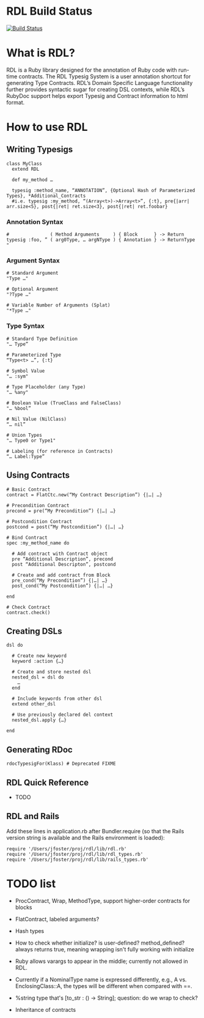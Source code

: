 # RDL Build Status

[![Build Status](https://travis-ci.org/plum-umd/rdl.png?branch=cRDL)](https://travis-ci.org/plum-umd/rdl)

# What is RDL?

RDL is a Ruby library designed for the annotation of Ruby code with run-time contracts. The RDL Typesig System is a user annotation shortcut for generating Type Contracts. RDL’s Domain Specific Language functionality further provides syntactic sugar for creating DSL contexts, while RDL’s RubyDoc support helps export Typesig and Contract information to html format.

# How to use RDL

## Writing Typesigs
```
class MyClass
  extend RDL

  def my_method …

  typesig :method_name, “ANNOTATION”, {Optional Hash of Parameterized Types}, *Additional_Contracts
  #i.e. typesig :my_method, “(Array<t>)->Array<t>”, {:t}, pre{|arr| arr.size<5}, post{|ret| ret.size<3}, post{|ret| ret.foobar}
```


### Annotation Syntax
```
#               ( Method Arguments     ) { Block      } -> Return
typesig :foo, ” ( arg0Type, … argNType ) { Annotation } -> ReturnType " 

```

### Argument Syntax
```
# Standard Argument
"Type …"

# Optional Argument
"?Type …"

# Variable Number of Arguments (Splat)
"*Type …"
```

### Type Syntax
```
# Standard Type Definition
"… Type”

# Parameterized Type
“Type<t> …”, {:t}

# Symbol Value
"… :sym" 

# Type Placeholder (any Type)
"… %any" 

# Boolean Value (TrueClass and FalseClass)
"… %bool”

# Nil Value (NilClass)
“… nil”
 
# Union Types
"… Type0 or Type1"

# Labeling (for reference in Contracts)
“… Label:Type”
```

## Using Contracts
```
# Basic Contract
contract = FlatCtc.new(“My Contract Description”) {|…| …}

# Precondition Contract
precond = pre(“My Precondition”) {|…| …}

# Postcondition Contract
postcond = post(“My Postcondition”) {|…| …}

# Bind Contract
spec :my_method_name do

  # Add contract with Contract object
  pre “Additional Description”, precond
  post “Additional Descripton”, postcond

  # Create and add contract from Block
  pre_cond(“My Precondition”) {|…| …}
  post_cond(“My Postcondition”) {|…| …}

end

# Check Contract
contract.check()
```

## Creating DSLs
```
dsl do

  # Create new keyword
  keyword :action {…}

  # Create and store nested dsl
  nested_dsl = dsl do
    …
  end

  # Include keywords from other dsl
  extend other_dsl

  # Use previously declared del context
  nested_dsl.apply {…}

end
```

## Generating RDoc
```
rdocTypesigFor(Klass) # Deprecated FIXME
```

## RDL Quick Reference

* TODO

## RDL and Rails

Add these lines in application.rb after Bundler.require (so that the
Rails version string is available and the Rails environment is loaded):

```
require '/Users/jfoster/proj/rdl/lib/rdl.rb'
require '/Users/jfoster/proj/rdl/lib/rdl_types.rb'
require '/Users/jfoster/proj/rdl/lib/rails_types.rb'
```

# TODO list

* ProcContract, Wrap, MethodType, support higher-order contracts for blocks

* FlatContract, labeled arguments?

* Hash types

* How to check whether initialize? is user-defined? method_defined? always
returns true, meaning wrapping isn't fully working with initialize

* Ruby allows varargs to appear in the middle; currently not allowed
in RDL.

* Currently if a NominalType name is expressed differently, e.g., A
  vs. EnclosingClass::A, the types will be different when compared
  with ==.

* %string type that's [to_str : () -> String]; question: do we wrap to check?

* Inheritance of contracts